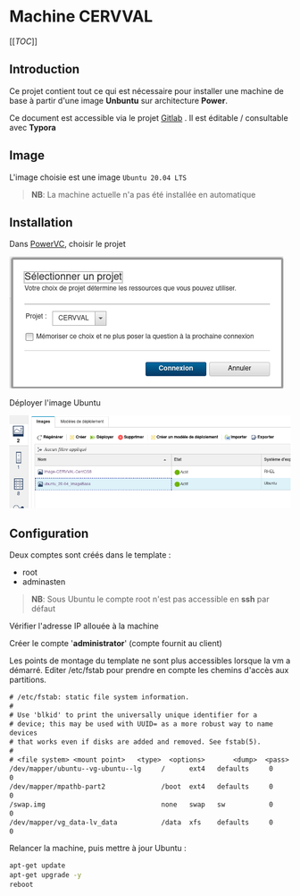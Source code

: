 # Machine CERVVAL

[[_TOC_]]

## Introduction

Ce projet contient tout ce qui est nécessaire pour installer une machine de base à partir d'une image **Unbuntu** sur architecture **Power**.

Ce document est accessible via le projet [Gitlab](https://gitlab.infra.asten/snoel/vm-power8) . Il est éditable /  consultable avec **Typora**

## Image

L'image choisie est une image `Ubuntu 20.04 LTS`

> **NB**: La machine actuelle n'a pas été installée en automatique

## Installation 

Dans [PowerVC](https://powervc01.asten.asten/powervc/login.html), choisir le projet 

![Projet](README/image-20210616115357114.png)

Déployer l'image Ubuntu

![Ubuntu](README/image-20210616115700267.png)

## Configuration

Deux comptes sont créés dans le template : 

- root
- adminasten

> **NB**: Sous Ubuntu le compte root n'est pas accessible en **ssh** par défaut

Vérifier l'adresse IP allouée à la machine

Créer le compte '**administrator**' (compte fournit au client)

Les points de montage du template ne sont plus accessibles lorsque la vm a démarré. Editer /etc/fstab pour prendre en compte les chemins d'accès aux partitions.

```fstab
# /etc/fstab: static file system information.
#
# Use 'blkid' to print the universally unique identifier for a
# device; this may be used with UUID= as a more robust way to name devices
# that works even if disks are added and removed. See fstab(5).
#
# <file system> <mount point>   <type>  <options>       <dump>  <pass>
/dev/mapper/ubuntu--vg-ubuntu--lg     /      ext4   defaults     0     0
/dev/mapper/mpathb-part2              /boot  ext4   defaults     0     0
/swap.img                             none	 swap   sw           0     0
/dev/mapper/vg_data-lv_data           /data  xfs    defaults     0     0
```

Relancer la machine, puis mettre à jour Ubuntu :

```bash
apt-get update
apt-get upgrade -y
reboot
```

